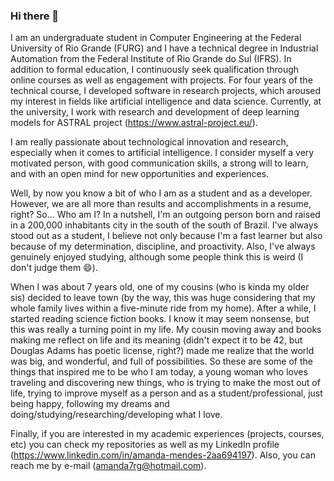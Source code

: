 ### Hi there 👋

<!--
**AmandaJMendes/AmandaJMendes** is a ✨ _special_ ✨ repository because its `README.md` (this file) appears on your GitHub profile.

Here are some ideas to get you started:

- 🔭 I’m currently working on ...
- 🌱 I’m currently learning ...
- 👯 I’m looking to collaborate on ...
- 🤔 I’m looking for help with ...
- 💬 Ask me about ...
- 📫 How to reach me: ...
- 😄 Pronouns: ...
- ⚡ Fun fact: ...
-->

I am an undergraduate student in Computer Engineering at the Federal University of Rio Grande (FURG) and I have a technical degree in Industrial Automation from the Federal Institute of Rio Grande do Sul (IFRS).
In addition to formal education, I continuously seek qualification through online courses as well as engagement with projects. For four years of the technical course, I developed software in research projects, which aroused my interest in fields like artificial intelligence and data science. Currently, at the university, I work with research and development of deep learning models for ASTRAL project (https://www.astral-project.eu/).

I am really passionate about technological innovation and research, especially when it comes to artificial intelligence. I consider myself a very motivated person, with good communication skills, a strong will to learn, and with an open mind for new opportunities and experiences.

Well, by now you know a bit of who I am as a student and as a developer. However, we are all more than results and accomplishments in a resume, right? So... Who am I? In a nutshell, I'm an outgoing person born and raised in a 200,000 inhabitants city in the south of the south of Brazil. I've always stood out as a student, I believe not only because I'm a fast learner but also because of my determination, discipline, and proactivity. Also, I've always genuinely enjoyed studying, although some people think this is weird (I don't judge them 😄).

When I was about 7 years old, one of my cousins (who is kinda my older sis) decided to leave town (by the way, this was huge considering that my whole family lives within a five-minute ride from my home). After a while, I started reading science fiction books. I know it may seem nonsense, but this was really a turning point in my life. My cousin moving away and books making me reflect on life and its meaning (didn't expect it to be 42, but Douglas Adams has poetic license, right?) made me realize that the world was big, and wonderful, and full of possibilities. So these are some of the things that inspired me to be who I am today, a young woman who loves traveling and discovering new things, who is trying to make the most out of life, trying to improve myself as a person and as a student/professional, just being happy, following my dreams and doing/studying/researching/developing what I love.

Finally, if you are interested in my academic experiences (projects, courses, etc) you can check my repositories as well as my LinkedIn profile (https://www.linkedin.com/in/amanda-mendes-2aa694197). Also, you can reach me by e-mail (amanda7rg@hotmail.com).
